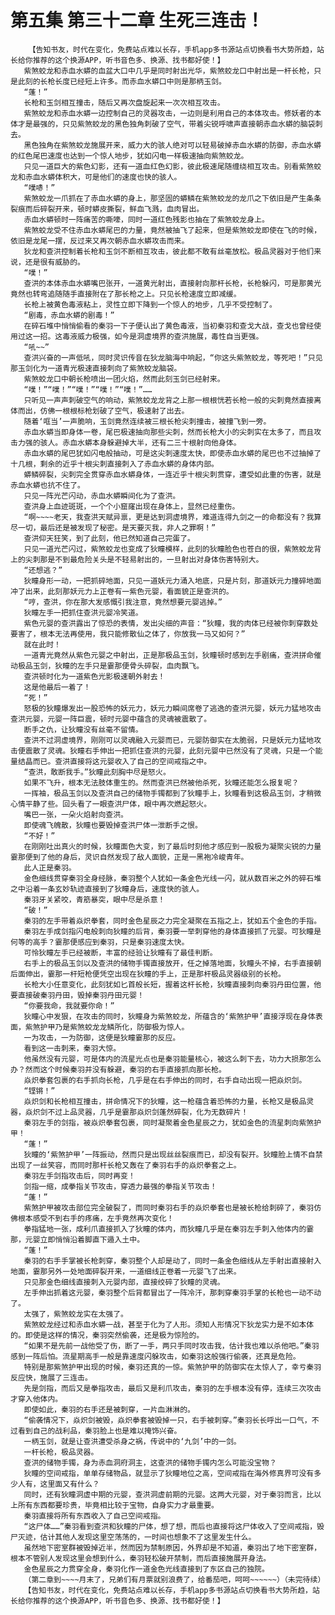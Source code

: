 # 第五集 第三十二章 生死三连击！
        【告知书友，时代在变化，免费站点难以长存，手机app多书源站点切换看书大势所趋，站长给你推荐的这个换源APP，听书音色多、换源、找书都好使！】
       紫煞蛟龙和赤血水蟒的血盆大口中几乎是同时射出光华，紫煞蛟龙口中射出是一杆长枪，只是此刻的长枪长度已经短上许多。而赤血水蟒口中则是那柄玉剑。
       “蓬！”
       长枪和玉剑相互撞击，随后又再次盘旋起来一次次相互攻击。
       紫煞蛟龙和赤血水蟒一边控制自己的灵器攻击，一边则是利用自己的本体攻击。修妖者的本体才是最强的，只见紫煞蛟龙的黑色独角刺破了空气，带着尖锐呼啸声直接朝赤血水蟒的脑袋刺去。
       黑色独角在紫煞蛟龙施展开来，威力大的骇人绝对可以轻易破掉赤血水蟒的防御，赤血水蟒的红色尾巴速度也达到一个惊人地步，犹如闪电一样极速抽向紫煞蛟龙。
       只见一道巨大的紫色幻影，还有一道血红色幻影，彼此极速尾随缠绕相互攻击。别看紫煞蛟龙和赤血水蟒体积大，可是他们的速度也快的骇人。
       “噗哧！”
       紫煞蛟龙一爪抓在了赤血水蟒的身上，那坚固的蟒鳞在紫煞蛟龙的龙爪之下依旧是产生条条裂痕而后碎裂开来，顿时蟒皮撕裂，鲜血飞溅，血肉冒出。
       赤血水蟒顿时一阵痛苦的嘶嚎，同时一道红色残影也抽在了紫煞蛟龙身上。
       紫煞蛟龙受不住赤血水蟒尾巴的力量，竟然被抽飞了起来，但是紫煞蛟龙即使在飞的时候，依旧是龙尾一摆，反过来又再次朝赤血水蟒攻击而来。
       狄龙和查洪控制着长枪和玉剑不断相互攻击，彼此都不敢有丝毫放松。极品灵器对于他们来说，还是很有威胁的。
       “噗！”
       查洪的本体赤血水蟒嘴巴张开，一道黄光射出，直接射向那杆长枪，长枪躲闪，可是那黄光竟然也转弯追随随手直接附在了那长枪之上。只见长枪速度立即减缓。
       长枪上被黄色毒液粘上，灵性立即下降到一个惊人的地步，几乎不受控制了。
       “剧毒，赤血水蟒的剧毒！”
       在碎石堆中悄悄偷看的秦羽一下子便认出了黄色毒液，当初秦羽和查戈大战，查戈也曾经使用过这一招。这毒液威力极强，如今是洞虚境界的查洪施展，毒性自当更强。
       “吼~~”
       查洪兴奋的一声低吼，同时灵识传音在狄龙脑海中响起，“你这头紫煞蛟龙，等死吧！”只见那玉剑化为一道青光极速直接刺向了紫煞蛟龙脑袋。
       紫煞蛟龙口中朝长枪喷出一团火焰，然而此刻玉剑已经射来。
       “噗！”“噗！”“噗！”“噗！”“噗！”……
       只听见一声声刺破空气的响动，紫煞蛟龙龙背之上那一根根恍若长枪一般的尖刺竟然直接离体而出，仿佛一根根标枪划破了空气，极速射了出去。
       随着‘哐当’一声脆响，玉剑竟然连续被三根长枪尖刺撞击，被撞飞到一旁。
       赤血水蟒当即身体一卷，尾巴极速抽向那些尖刺，然而长枪大小的尖刺实在太多了，而且攻击力强的骇人。赤血水蟒本身躲避掉大半，还有二三十根射向他身体。
       赤血水蟒的尾巴犹如闪电般抽动，可是这尖刺速度太快，即使赤血水蟒的尾巴也不过抽掉了十几根，剩余的近乎十根尖刺直接刺入了赤血水蟒的身体内部。
       蟒鳞碎裂，尖刺完全贯穿赤血水蟒身体，一连近乎十根尖刺贯穿，遭受如此重的伤害，就是赤血水蟒也抗不住了。
       只见一阵光芒闪动，赤血水蟒瞬间化为了查洪。
       查洪身上血迹斑斑，一个个小窟窿出现在身体上，显然已经重伤。
       “啊~~~~老天，我查洪天赋异禀，更是达到洞虚境界，难道连得九剑之一的命都没有？我算尽一切，最后还是被发现了秘密。是天要灭我，非人之罪啊！”
       查洪仰天狂笑，到了此刻，他已然知道自己完蛋了。
       只见一道光芒闪过，紫煞蛟龙也变成了狄瞳模样，此刻的狄瞳脸色也苍白的很，紫煞蛟龙背上的尖刺那是不到最危险关头是不轻易射出的，一旦射出对身体伤害特别大。
       “还想逃？”
       狄瞳身形一动，一把抓碎地面，只见一道妖元力涌入地底，只是片刻，那道妖元力撞碎地面冲了出来，此刻那妖元力上正卷有一紫色元婴，看面貌正是查洪的。
       “哼，查洪，你在那大发感慨引我注意，竟然想要元婴逃掉。”
       狄瞳左手一把抓住查洪元婴冷笑道。
       紫色元婴的查洪露出了惊恐的表情，发出尖细的声音：“狄瞳，我的肉体已经被你刺穿数处要害了，根本无法再使用，我只能修散仙之体了，你放我一马又如何？”
       就在此时！
       一道青光竟然从紫色元婴之中射出，正是那极品玉剑，狄瞳顿时感到左手剧痛，查洪拼命催动极品玉剑，狄瞳的左手只是霎那便骨头碎裂，血肉飘飞。
       查洪顿时化为一道紫色光影极速朝外射去！
       这是他最后一着了！
       “死！”
       怒极的狄瞳爆发出一股恐怖的妖元力，妖元力瞬间席卷了逃逸的查洪元婴，妖元力猛地攻击查洪元婴，元婴一阵巨震，顿时元婴中蕴含的灵魂被震散了。
       断手之仇，让狄瞳没有丝毫不留情。
       查洪不过洞虚境界，刚刚可以灵魂融入元婴而已，元婴防御实在太脆弱，只是妖元力猛地攻击便震散了灵魂。狄瞳右手伸出一把抓住查洪的元婴，此刻元婴中已然没有了灵魂，只是一个能量结晶而已。查洪直接将这元婴收入了自己的空间戒指之中。
       “查洪，敢断我手。”狄瞳此刻胸中尽是怒火。
       如果不飞升，根本无法肢体重生的。然而查洪已然被他杀死，狄瞳还能怎么报复呢？
       一挥袖，极品玉剑以及查洪自己的储物手镯都到了狄瞳手上，狄瞳看到这极品玉剑，才稍微心情平静了些。回头看了一眼查洪尸体，眼中再次燃起怒火。
       嘴巴一张，一朵火焰射向查洪。
       即使魂飞魄散，狄瞳也要毁掉查洪尸体一泄断手之恨。
       “不好！”
       在刚刚吐出真火的时候，狄瞳面色大变，到了最后时刻他才感应到一股极为凝聚尖锐的力量霎那便到了他的身后，灵识自然发现了敌人面貌，正是一黑袍冷峻青年。
       此人正是秦羽。
       金色细线贯穿秦羽全身经脉，秦羽整个人犹如一条金色光线一闪，就从数百米之外的碎石堆之中沿着一条玄妙轨迹直接到了狄瞳身后，速度快的骇人。
       秦羽牙关紧咬，青筋暴突，眼中尽是杀意！
       “破！”
       秦羽的左手带着焱炽拳套，同时金色星辰之力完全凝聚在五指之上，犹如五个金色的手指。
       秦羽左手成剑指闪电般刺向狄瞳的后背，秦羽要一举刺穿他的身体直接抓了元婴。可狄瞳是何等的高手？霎那便感应到秦羽，只是秦羽速度太快。
       可怜狄瞳左手已经被断，丰富的经验让狄瞳有了最佳判断。
       右手上的极品玉剑以及查洪的储物手镯直接放开，任之掉落地面，狄瞳头不掉，右手直接朝后面伸出，霎那一杆短枪便凭空出现在狄瞳的手上，正是那杆极品灵器级别的长枪。
       长枪大小任意变化，此刻犹如匕首般长短，握着这杆长枪，狄瞳直接刺向秦羽丹田位置，他要直接破秦羽丹田，毁掉秦羽丹田元婴！
       “你要我命，我就要你命！”
       狄瞳心中发狠，在攻击的同时，狄瞳身为紫煞蛟龙，所蕴含的‘紫煞护甲’直接浮现在身体表面，紫煞护甲乃是紫煞蛟龙龙鳞所化，防御极为惊人。
       一为攻击，一为防御，这便是狄瞳霎那的反应。
       看到这一击刺来，秦羽大惊。
       他虽然没有元婴，可是体内的流星光点也是秦羽能量核心，被这么刺下去，功力大损那怎么办？然而这个时候秦羽并没有躲避，秦羽的右手直接抓向那长枪。
       焱炽拳套包裹的右手抓向长枪，几乎是在右手伸出的同时，右手自动出现一把焱炽剑。
       “铿锵！”
       焱炽剑和长枪相互撞击，拼命情况下的狄瞳，这一枪蕴含着恐怖的力量，长枪又是极品灵器，焱炽剑不过上品灵器，几乎是霎那焱炽剑蓬然碎裂，化为无数碎片！
       秦羽左手的剑指，被焱炽拳套包裹，同时凝聚着金色星辰之力，犹如金色的流星刺向紫煞护甲！
       “蓬！”
       狄瞳的‘紫煞护甲’一阵振动，然而只是出现丝丝裂痕而已，却没有裂开。狄瞳脸上情不自禁出现了一丝笑容，而同时那杆长枪又轰在了秦羽右手的焱炽拳套之上。
       秦羽左手剑指攻击后，同时再变！
       剑指一缩，成拳指关节攻击，穿透力最强的拳指关节攻击！
       “蓬！”
       紫煞护甲被攻击部位完全破裂了，而同时秦羽右手的焱炽拳套也是被长枪给刺碎了，秦羽仿佛根本感受不到右手的疼痛，左手竟然再次变化！
       拳指猛地一张，成利爪直接抓入了狄瞳的体内，而狄瞳几乎是在秦羽左手刺入他体内的霎那，元婴立即悄悄沿着脚直下遁入土中。
       “蓬！”
       秦羽的右手手掌被长枪刺穿，秦羽整个人却是动了，同时一条金色细线从左手射出直接射入地面，霎那另外一处地面碎裂开来，一道细线正卷着一元婴飞了出来。
       只见那金色细线直接刺入元婴内部，直接绞碎了狄瞳的灵魂。
       左手伸出抓着这元婴，秦羽整个后背都冒出了一阵冷汗，那刺穿秦羽手掌的长枪也一动不动了。
       太强了，紫煞蛟龙实在太强了。
       紫煞蛟龙经过和赤血水蟒一战，甚至于化为了人形。须知人形情况下狄龙实力是不如本体的。即使是这样的情况，秦羽突然偷袭，还是极为惊险的。
       “如果不是先前一战他受了伤，断了一手，两只手同时攻击我，估计我也难以杀他吧。”秦羽感到一阵后怕。流星期高手一般是靠速度闪躲攻击，如秦羽这般强行偷袭，还真是危险。
       特别是那紫煞护甲出现的时候，秦羽还真的一惊。紫煞护甲的防御实在太惊人了，幸亏秦羽反应快，施展了三连击。
       先是剑指，而后又是拳指攻击，最后又是利爪攻击，秦羽的左手根本没有停，连续三次攻击才穿入他体内。
       即使如此，秦羽的右手还是被刺穿，一片血淋淋的。
       “偷袭情况下，焱炽剑被毁，焱炽拳套被毁掉一只，右手被刺穿。”秦羽长长呼出一口气，不过看到自己的战利品，秦羽脸上也是难以掩饰兴奋。
       一柄玉剑，就是让查洪遭受杀身之祸，传说中的‘九剑’中的一剑。
       一杆长枪，极品灵器。
       查洪的储物手镯，身为赤血洞府洞主，这查洪的储物手镯内怎么可能没宝物？
       狄瞳的空间戒指，单单存储物品，就显示了狄瞳地位之高，空间戒指在海外修真界可没有多少人有，这里面又有什么？
       同时，还有狄瞳洞虚中期的元婴，查洪洞虚前期的元婴。这两大元婴，对于秦羽而言，比以上所有东西都要珍贵，毕竟相比较于宝物，自身实力才最重要。
       秦羽直接将所有东西收入了自己空间戒指。
       “这尸体……”秦羽看到查洪和狄瞳的尸体，想了想，而后也直接将这尸体收入了空间戒指，毁尸灭迹，估计其他人发现这里空荡荡的，一时间也想象不了这里发生什么。
       虽然地下密室群被毁掉近半，然而因为禁制原因，外界却是不知道，秦羽出了地下密室群，根本不管别人发现这里会想到什么，秦羽轻松破开禁制，而后直接施展开身法。
       金色星辰之力贯穿全身，秦羽化作一道金色光线直接到了东区自己的独院。
       （第二章到~~~~月末了，兄弟们有月票就别浪费了，给番茄吧，呵呵~~~~~~）（未完待续）
       【告知书友，时代在变化，免费站点难以长存，手机app多书源站点切换看书大势所趋，站长给你推荐的这个换源APP，听书音色多、换源、找书都好使！】